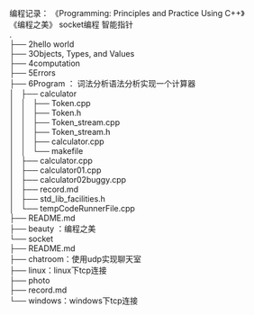 编程记录：
《Programming: Principles and Practice Using C++》  
《编程之美》
socket编程
智能指针  
.  
├── 2hello world  
├── 3Objects, Types, and Values  
├── 4computation  
├── 5Errors  
├── 6Program ： 词法分析语法分析实现一个计算器  
│   ├── calculator  
│   │   ├── Token.cpp  
│   │   ├── Token.h  
│   │   ├── Token_stream.cpp  
│   │   ├── Token_stream.h  
│   │   ├── calculator.cpp  
│   │   └── makefile  
│   ├── calculator.cpp  
│   ├── calculator01.cpp  
│   ├── calculator02buggy.cpp  
│   ├── record.md  
│   ├── std_lib_facilities.h  
│   └── tempCodeRunnerFile.cpp  
├── README.md  
├── beauty ：编程之美  
└── socket  
    ├── README.md  
    ├── chatroom：使用udp实现聊天室  
    ├── linux：linux下tcp连接  
    ├── photo  
    ├── record.md  
    └── windows：windows下tcp连接  
